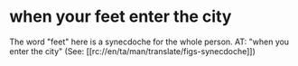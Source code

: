 # when your feet enter the city

The word "feet" here is a synecdoche for the whole person. AT: "when you enter the city" (See: [[rc://en/ta/man/translate/figs-synecdoche]])

